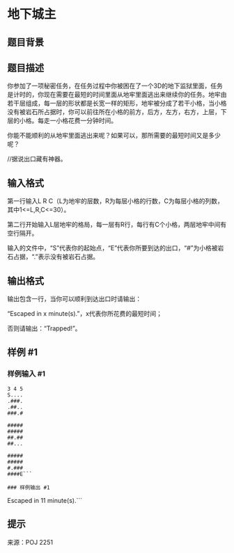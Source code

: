 # 地下城主

## 题目背景



## 题目描述

你参加了一项秘密任务，在任务过程中你被困在了一个3D的地下监狱里面，任务是计时的，你现在需要在最短的时间里面从地牢里面逃出来继续你的任务。地牢由若干层组成，每一层的形状都是长宽一样的矩形，地牢被分成了若干小格，当小格没有被岩石所占据时，你可以前往所在小格的前方，后方，左方，右方，上层，下层的小格。每走一小格花费一分钟时间。

你能不能顺利的从地牢里面逃出来呢？如果可以，那所需要的最短时间又是多少呢？


//据说出口藏有神器。


## 输入格式

第一行输入L R C（L为地牢的层数，R为每层小格的行数，C为每层小格的列数，其中1<=L,R,C<=30）。

第二行开始输入L层地牢的格局，每一层有R行，每行有C个小格，两层地牢中间有空行隔开。

输入的文件中，“S”代表你的起始点，“E”代表你所要到达的出口，“#”为小格被岩石占据，“.”表示没有被岩石占据。


## 输出格式

输出包含一行，当你可以顺利到达出口时请输出：

“Escaped in x minute(s).”，x代表你所花费的最短时间；

否则请输出：“Trapped!”。


## 样例 #1

### 样例输入 #1
```
3 4 5
S....
.###.
.##..
###.#

#####
#####
##.##
##...

#####
#####
#.###
####E```

### 样例输出 #1

```
Escaped in 11 minute(s).```

## 提示

来源：POJ 2251

